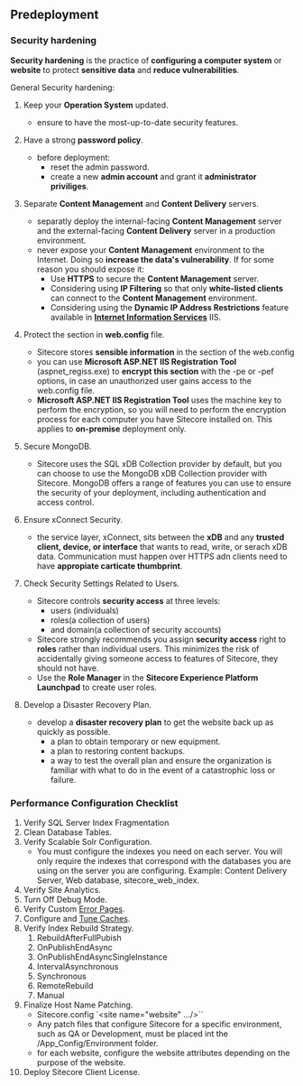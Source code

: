 ## Predeployment

### Security hardening

**Security hardening** is the practice of **configuring a computer system** or **website** to protect **sensitive data** and **reduce vulnerabilities**.

General Security hardening:

1. Keep your **Operation System** updated.
    - ensure to have the most-up-to-date security features.

2. Have a strong **password policy**.
    - before deployment:
        - reset the admin password.
        - create a new **admin account** and grant it **administrator priviliges**.

3. Separate **Content Management** and **Content Delivery** servers.
    - separatly deploy the internal-facing **Content Management** server and the external-facing **Content Delivery** server in a production environment.
    - never expose your **Content Management** environment to the Internet. Doing so **increase the data's vulnerability**. If for some reason you should expose it:
        - Use **HTTPS** to secure the **Content Management** server.
        - Considering using **IP Filtering** so that only **white-listed clients** can connect to the **Content Management** environment.
        - Considering using the **Dynamic IP Address Restrictions** feature available in [**Internet Information Services**](https://en.wikipedia.org/wiki/Internet_Information_Services) IIS.

4. Protect the section in **web.config** file.
    - Sitecore stores **sensible information** in the <connectionStrings> section of the web.config
    - you can use **Microsoft ASP.NET IIS Registration Tool** (aspnet_regiss.exe) to **encrypt this section** with the -pe or -pef options, in case an unauthorized user gains access to the web.config file.
    - **Microsoft ASP.NET IIS Registration Tool** uses the machine key to perform the encryption, so you will need to perform the encryption process for each computer you have Sitecore installed on. This applies to **on-premise** deployment only.

5. Secure MongoDB.
    - Sitecore uses the SQL xDB Collection provider by default, but you can choose to use the MongoDB xDB Collection provider with Sitecore. MongoDB offers a range of features you can use to ensure the security of your deployment, including authentication and access control.

6. Ensure xConnect Security.
    - the service layer, xConnect, sits between the **xDB** and any **trusted client, device, or interface** that wants to read, write, or serach xDB data. Communication must happen over HTTPS adn clients need to have **appropiate carticate thumbprint**.

7. Check Security Settings Related to Users.
    - Sitecore controls **security access** at three levels: 
        - users (individuals)
        - roles(a collection of users)
        - and domain(a collection of security accounts)
    - Sitecore strongly recommends you assign **security access** right to **roles** rather than individual users. This minimizes the risk of accidentally giving someone access to features of Sitecore, they should not have.
    - Use the **Role Manager** in the **Sitecore Experience Platform Launchpad** to create user roles.

8. Develop a Disaster Recovery Plan.
    - develop a **disaster recovery plan** to get the website back up as quickly as possible.
        - a plan to obtain temporary or new equipment.
        - a plan to restoring content backups.
        - a way to test the overall plan and ensure the organization is familiar with what to do in the event of a catastrophic loss or failure.

### Performance Configuration Checklist

1. Verify SQL Server Index Fragmentation
2. Clean Database Tables.
3. Verify Scalable Solr Configuration.
    - You must configure the indexes you need on each server. You will only require the indexes that correspond with the databases you are using on the server you are configuring. Example: Content Delivery Server, Web database, sitecore_web_index.
4. Verify Site Analytics.
5. Turn Off Debug Mode.
6. Verify Custom [Error Pages](/errorPages.md).
7. Configure and [Tune Caches](catching.md).
8. Verify Index Rebuild Strategy.
    1. RebuildAfterFullPubish
    2. OnPublishEndAsync
    3. OnPublishEndAsyncSingleInstance
    4. IntervalAsynchronous
    5. Synchronous
    6. RemoteRebuild
    7. Manual
9. Finalize Host Name Patching.
    - Sitecore.config `<site name="website" .../>``
    - Any patch files that configure Sitecore for a specific environment, such as QA or Development, must be placed int the /App_Config/Environment folder.
    - for each website, configure the website attributes depending on the purpose of the website.
10. Deploy Sitecore Client License.


